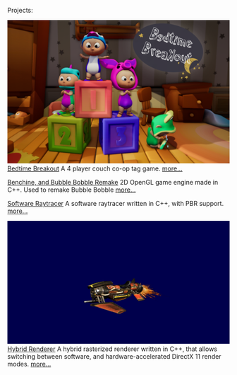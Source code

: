 Projects:

[<img src="Images/BedtimeBreakout.png"> Bedtime Breakout](Pages/BedtimeBreakout.md)
A 4 player couch co-op tag game.
[more...](Pages/BedtimeBreakout.md)

[Benchine, and Bubble Bobble Remake](Pages/Benchine.md)
2D OpenGL game engine made in C++. Used to remake Bubble Bobble
[more...](Pages/Benchine.md)


[Software Raytracer](Pages/SoftwareRaytracer.md)
A software raytracer written in C++, with PBR support.
[more...](Pages/SoftwareRaytracer.md)

[<img src="Images/HybridRenderer.png"> Hybrid Renderer](Pages/HybridRenderer.md)
A hybrid rasterized renderer written in C++, that allows switching between software, and hardware-accelerated DirectX 11 render modes.
[more...](Pages/HybridRenderer.md)
